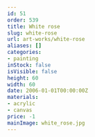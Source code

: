 ```yaml
---
id: 51
order: 539
title: White rose
slug: white-rose
url: art-works/white-rose
aliases: []
categories:
- painting
inStock: false
isVisible: false
height: 60
width: 60
date: 2006-01-01T00:00:00Z
materials:
- acrylic
- canvas
price: -1
mainImage: white_rose.jpg
---
```

